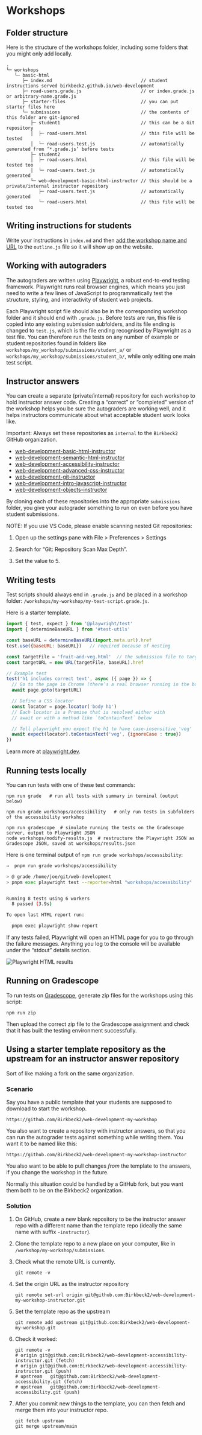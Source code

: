 # Workshops

## Folder structure

Here is the structure of the workshops folder, including some folders that you
might only add locally.

```
.
└─ workshops
   └─ basic-html
      ├─ index.md                                 // student instructions served birkbeck2.github.io/web-development
      ├─ road-users.grade.js                      // or index.grade.js or arbitrary-name.grade.js
      ├─ starter-files                            // you can put starter files here
      └─ submissions                              // the contents of this folder are git-ignored
         ├─ student1                              // this can be a Git repository
         │  ├─ road-users.html                    // this file will be tested
         │  └─ road-users.test.js                 // automatically generated from ‘*.grade.js’ before tests
         ├─ student2
         │  ├─ road-users.html                    // this file will be tested too
         │  └─ road-users.test.js                 // automatically generated
         └─ web-development-basic-html-instructor // this should be a private/internal instructor repository
            ├─ road-users.test.js                 // automatically generated
            └─ road-users.html                    // this file will be tested too
```

## Writing instructions for students

Write your instructions in `index.md` and then [add the workshop name and
URL](https://github.com/Birkbeck2/web-development/blob/main/README.md#adding-navigation-for-lectures-and-workshops)
to the `outline.js` file so it will show up on the website.

## Working with autograders

The autograders are written using [Playwright](https://playwright.dev/),
a robust end-to-end testing framework. Playwright runs real browser
engines, which means you just need to write a few lines of JavaScript to
programmatically test the structure, styling, and interactivity of student
web projects.

Each Playwright script file should also be in the corresponding workshop
folder and it should end with `.grade.js`. Before tests are run, this
file is copied into any existing submission subfolders, and its file ending is
changed to `test.js`, which is the file ending recognised by Playwright as
a test file. You can therefore run the tests on any number of example or
student repositories found in folders like
`workshops/my_workshop/submissions/student_a/` or
`workshops/my_workshop/submissions/student_b/`, while only editing one
main test script.

## Instructor answers

You can create a separate (private/internal) repository for each workshop
to hold instructor answer code. Creating a “correct” or “completed”
version of the workshop helps you be sure the autograders are working
well, and it helps instructors communicate about what acceptable student
work looks like.

Important: Always set these repositories as `internal` to the `Birkbeck2`
GitHub organization.

- [web-development-basic-html-instructor](https://github.com/Birkbeck2/web-development-basic-html-instructor)
- [web-development-semantic-html-instructor](https://github.com/Birkbeck2/web-development-semantic-html-instructor)
- [web-development-accessibility-instructor](https://github.com/Birkbeck2/web-development-accessibility-instructor)
- [web-development-advanced-css-instructor](https://github.com/Birkbeck2/web-development-advanced-css-instructor)
- [web-development-git-instructor](https://github.com/Birkbeck2/web-development-git-instructor)
- [web-development-intro-javascript-instructor](https://github.com/Birkbeck2/web-development-intro-javascript-instructor)
- [web-development-objects-instructor](https://github.com/Birkbeck2/web-development-objects-instructor)

By cloning each of these repositories into the appropriate `submissions`
folder, you give your autograder something to run on even before you have
student submissions.

NOTE: If you use VS Code, please enable scanning nested Git repositories:

1. Open up the settings pane with File > Preferences > Settings

2. Search for “Git: Repository Scan Max Depth”.

3. Set the value to 5.

## Writing tests

Test scripts should always end in `.grade.js` and be placed in a workshop
folder: `/workshops/my-workshop/my-test-script.grade.js`.

Here is a starter template.

```js
import { test, expect } from '@playwright/test'
import { determineBaseURL } from '#test-utils'

const baseURL = determineBaseURL(import.meta.url).href
test.use({baseURL: baseURL})   // required because of nesting

const targetFile = 'fruit-and-veg.html'  // the submission file to target
const targetURL = new URL(targetFile, baseURL).href

// Example test
test('h1 includes correct text', async ({ page }) => {
  // Go to the page in Chrome (there’s a real browser running in the background)
  await page.goto(targetURL)

  // Define a CSS locator
  const locator = page.locator('body h1')
  // Each locator is a Promise that is resolved either with
  // await or with a method like `toContainText` below

  // Tell playwright you expect the h1 to have case-insensitive 'veg'
  await expect(locator).toContainText('veg', {ignoreCase : true})
})
```

Learn more at [playwright.dev](https://playwright.dev/docs/writing-tests).

## Running tests locally

You can run tests with one of these test commands:

```shell
npm run grade   # run all tests with summary in terminal (output below)

npm run grade workshops/accessibility   # only run tests in subfolders of the accessibility workshop

npm run gradescope  # simulate running the tests on the Gradescope server, output to Playwright JSON
node workshops/modify-results.js  # restructure the Playwright JSON as Gradescope JSON, saved at workshops/results.json
```

Here is one terminal output of `npm run grade workshops/accessibility`:

```sh
⇒  pnpm run grade workshops/accessibility

> @ grade /home/joe/git/web-development
> pnpm exec playwright test --reporter=html "workshops/accessibility"


Running 8 tests using 6 workers
  8 passed (3.9s)

To open last HTML report run:

  pnpm exec playwright show-report
```

If any tests failed, Playwright will open an HTML page for you to go through
the failure messages. Anything you log to the console will be available under
the “stdout” details section.

![Playwright HTML
results](../lectures/images/playwright-html-reporter.png)

## Running on Gradescope

To run tests on
[Gradescope](https://gradescope-autograders.readthedocs.io/en/latest/),
generate zip files for the workshops using this script:

```shell
npm run zip
```

Then upload the correct zip file to the Gradescope assignment and check
that it has built the testing environment successfully.

## Using a starter template repository as the upstream for an instructor answer repository

Sort of like making a fork on the same organization.

### Scenario

Say you have a public template that your students are supposed to download
to start the workshop.

```
https://github.com/Birkbeck2/web-development-my-workshop
```

You also want to create a repository with instructor answers, so that you
can run the autograder tests against something while writing them. You
want it to be named like this:

```
https://github.com/Birkbeck2/web-development-my-workshop-instructor
```

You also want to be able to pull changes *from* the template to the
answers, if you change the workshop in the future.

Normally this situation could be handled by a GitHub fork, but you want
them both to be on the Birkbeck2 organization.

### Solution

1. On GitHub, create a new blank repository to be the instructor answer
   repo with a different name than the template repo (ideally the same
   name with suffix `-instructor`).

2. Clone the template repo to a new place on your computer, like in
   `/workshop/my-workshop/submissions`.

3. Check what the remote URL is currently.

   ```
   git remote -v
   ```

4. Set the origin URL as the instructor repository

   ```
   git remote set-url origin git@github.com:Birkbeck2/web-development-my-workshop-instructor.git
   ```

5. Set the template repo as the upstream

   ```
   git remote add upstream git@github.com:Birkbeck2/web-development-my-workshop.git
   ```

6. Check it worked:

   ```
   git remote -v
   # origin	git@github.com:Birkbeck2/web-development-accessibility-instructor.git (fetch)
   # origin	git@github.com:Birkbeck2/web-development-accessibility-instructor.git (push)
   # upstream	git@github.com:Birkbeck2/web-development-accessibility.git (fetch)
   # upstream	git@github.com:Birkbeck2/web-development-accessibility.git (push)
   ```

7. After you commit new things to the template, you can then fetch and
   merge them into your instructor repo.

   ```
   git fetch upstream
   git merge upstream/main
   ```
